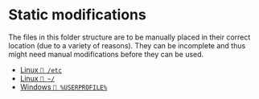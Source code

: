 # Static modifications

The files in this folder structure are to be manually placed in their correct
location (due to a variety of reasons). They can be incomplete and thus might
need manual modifications before they can be used.

- [Linux `📂 /etc`](./linux/etc/README.md)
- [Linux `📂 ~/`](./linux/home)
- [Windows `📂 %USERPROFILE%`](./windows)
